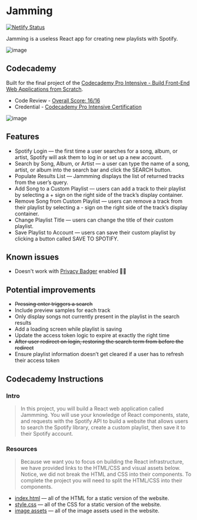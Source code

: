 # Jamming

[![Netlify Status](https://api.netlify.com/api/v1/badges/533c688a-6600-490f-9f06-3ee473e4515a/deploy-status)](https://app.netlify.com/sites/jamming/deploys)

Jamming is a useless React app for creating new playlists with Spotify.

![image](https://user-images.githubusercontent.com/10026538/65839342-303a1d00-e304-11e9-84ec-43e7d8b2365a.png)

## Codecademy

Built for the final project of the [Codecademy Pro Intensive - Build Front-End Web Applications from Scratch](https://bit.ly/2m3tEtc).
* Code Review - [Overall Score: 16/16](https://github.com/connorads/jamming/issues/1)
* Credential - [Codecademy Pro Intensive Certification](https://www.credential.net/4wjkoonj)

![image](https://user-images.githubusercontent.com/10026538/66459038-161ede00-ea6c-11e9-814b-ef977d513d1b.png)

## Features

* Spotify Login — the first time a user searches for a song, album, or artist, Spotify will ask them to log in or set up a new account.
* Search by Song, Album, or Artist — a user can type the name of a song, artist, or album into the search bar and click the SEARCH button.
* Populate Results List — Jammming displays the list of returned tracks from the user’s query.
* Add Song to a Custom Playlist — users can add a track to their playlist by selecting a + sign on the right side of the track’s display container.
* Remove Song from Custom Playlist — users can remove a track from their playlist by selecting a - sign on the right side of the track’s display container.
* Change Playlist Title — users can change the title of their custom playlist.
* Save Playlist to Account — users can save their custom playlist by clicking a button called SAVE TO SPOTIFY.

## Known issues

* Doesn't work with [Privacy Badger](https://www.eff.org/privacybadger) enabled 🦡😢

## Potential improvements

* ~~Pressing enter triggers a search~~
* Include preview samples for each track
* Only display songs not currently present in the playlist in the search results
* Add a loading screen while playlist is saving
* Update the access token logic to expire at exactly the right time
* ~~After user redirect on login, restoring the search term from before the redirect~~
* Ensure playlist information doesn’t get cleared if a user has to refresh their access token

## Codecademy Instructions

### Intro

> In this project, you will build a React web application called Jammming. You will use your knowledge of React components, state, and requests with the Spotify API to build a website that allows users to search the Spotify library, create a custom playlist, then save it to their Spotify account.

### Resources

> Because we want you to focus on building the React infrastructure, we have provided links to the HTML/CSS and visual assets below. Notice, we did not break the HTML and CSS into their components. To complete the project you will need to split the HTML/CSS into their components.

* [index.html](https://s3.amazonaws.com/codecademy-content/programs/react/jammming/static-html-css/indexHtml.txt) — all of the HTML for a static version of the website.
* [style.css](https://s3.amazonaws.com/codecademy-content/programs/react/jammming/static-html-css/indexCss.txt) — all of the CSS for a static version of the website.
* [image assets](https://s3.amazonaws.com/codecademy-content/programs/react/jammming/image_assets.zip) — all of the image assets used in the website.
